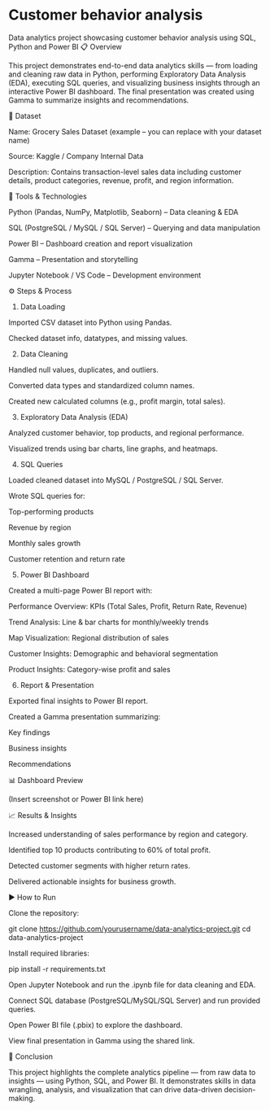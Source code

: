 # Customer behavior analysis
Data analytics project showcasing customer behavior analysis using SQL, Python and Power BI
📋 Overview

This project demonstrates end-to-end data analytics skills — from loading and cleaning raw data in Python, performing Exploratory Data Analysis (EDA), executing SQL queries, and visualizing business insights through an interactive Power BI dashboard. The final presentation was created using Gamma to summarize insights and recommendations.

📂 Dataset

Name: Grocery Sales Dataset (example – you can replace with your dataset name)

Source: Kaggle / Company Internal Data

Description: Contains transaction-level sales data including customer details, product categories, revenue, profit, and region information.

🧰 Tools & Technologies

Python (Pandas, NumPy, Matplotlib, Seaborn) – Data cleaning & EDA

SQL (PostgreSQL / MySQL / SQL Server) – Querying and data manipulation

Power BI – Dashboard creation and report visualization

Gamma – Presentation and storytelling

Jupyter Notebook / VS Code – Development environment

⚙️ Steps & Process
1. Data Loading

Imported CSV dataset into Python using Pandas.

Checked dataset info, datatypes, and missing values.

2. Data Cleaning

Handled null values, duplicates, and outliers.

Converted data types and standardized column names.

Created new calculated columns (e.g., profit margin, total sales).

3. Exploratory Data Analysis (EDA)

Analyzed customer behavior, top products, and regional performance.

Visualized trends using bar charts, line graphs, and heatmaps.

4. SQL Queries

Loaded cleaned dataset into MySQL / PostgreSQL / SQL Server.

Wrote SQL queries for:

Top-performing products

Revenue by region

Monthly sales growth

Customer retention and return rate

5. Power BI Dashboard

Created a multi-page Power BI report with:

Performance Overview: KPIs (Total Sales, Profit, Return Rate, Revenue)

Trend Analysis: Line & bar charts for monthly/weekly trends

Map Visualization: Regional distribution of sales

Customer Insights: Demographic and behavioral segmentation

Product Insights: Category-wise profit and sales

6. Report & Presentation

Exported final insights to Power BI report.

Created a Gamma presentation summarizing:

Key findings

Business insights

Recommendations

📊 Dashboard Preview

(Insert screenshot or Power BI link here)

📈 Results & Insights

Increased understanding of sales performance by region and category.

Identified top 10 products contributing to 60% of total profit.

Detected customer segments with higher return rates.

Delivered actionable insights for business growth.

▶️ How to Run

Clone the repository:

git clone https://github.com/yourusername/data-analytics-project.git
cd data-analytics-project


Install required libraries:

pip install -r requirements.txt


Open Jupyter Notebook and run the .ipynb file for data cleaning and EDA.

Connect SQL database (PostgreSQL/MySQL/SQL Server) and run provided queries.

Open Power BI file (.pbix) to explore the dashboard.

View final presentation in Gamma using the shared link.

📢 Conclusion

This project highlights the complete analytics pipeline — from raw data to insights — using Python, SQL, and Power BI. It demonstrates skills in data wrangling, analysis, and visualization that can drive data-driven decision-making.

